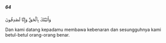 ##### 64

<span class="ayah">وَأَتَيْنَٰكَ بِٱلْحَقِّ وَإِنَّا لَصَٰدِقُونَ</span>

<span class="ayah_translation">Dan kami datang kepadamu membawa kebenaran dan sesungguhnya kami betul-betul orang-orang benar.</span>
